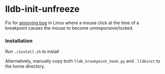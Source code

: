 # lldb-init-unfreeze
Fix for [annoying bug](https://askubuntu.com/questions/1368107/mouse-click-not-working-while-debugging-with-gdb) in Linux where a mouse click at the time of a breakpoint causes the mouse to become unresponsive/locked.

### Installation
Run `./install.sh` to install

Alternatively, manually copy both `lldb_breakpoint_hook.py` and `.lldbinit` to the home directory.
